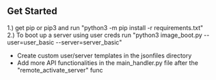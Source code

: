 ## Get Started
1.) get pip or pip3 and run "python3 -m pip install -r requirements.txt" <br/>
2.) To boot up a server using user creds run "python3 image_boot.py --user=user_basic --server=server_basic" <br/>

* Create custom user/server templates in the jsonfiles directory <br/>
* Add more API functionalities in the main_handler.py file after the "remote_activate_server" func <br/>
